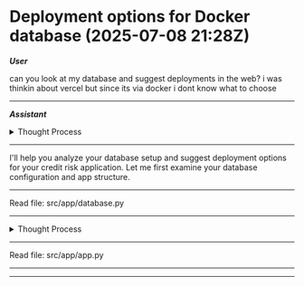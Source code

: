 <!-- Generated by SpecStory -->

# Deployment options for Docker database (2025-07-08 21:28Z)

_**User**_

can you look at my database and suggest deployments in the web? i was thinkin about vercel but since its via docker i dont know what to choose

---

_**Assistant**_

<think><details><summary>Thought Process</summary>The user is asking me to look at their database and suggest deployments for the web. They mentioned they were thinking about Vercel but since it's via Docker, they're not sure what to choose. 

Looking at the project layout, I can see this is a credit risk project with:
- A Flask app in `src/app/`
- Docker files (Dockerfile in `src/app/` and `src/models/`)
- A docker-compose.yml file
- Templates and static files for a web interface

I should first examine the database setup and the app structure to understand what kind of database they're using and how the application is structured. Then I can provide deployment recommendations.

Let me start by looking at the database configuration and app structure.</details></think>

---

I'll help you analyze your database setup and suggest deployment options for your credit risk application. Let me first examine your database configuration and app structure.

---

Read file: src/app/database.py

---

<think><details><summary>Thought Process</summary>I see that the database is just a simple dictionary for user authentication. This is a basic in-memory data structure, not a real database like PostgreSQL, MySQL, or MongoDB. Let me also check the app.py file to understand the overall structure and requirements.</details></think>

---

Read file: src/app/app.py

---



---

